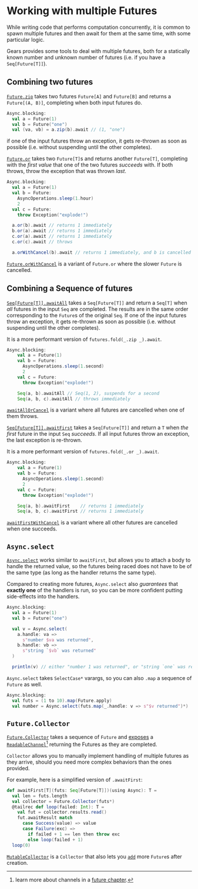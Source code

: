 # Working with multiple Futures

While writing code that performs computation concurrently,
it is common to spawn multiple futures and then await for them at the same time,
with some particular logic.

Gears provides some tools to deal with multiple futures, both for a statically known number and
unknown number of futures (i.e. if you have a `Seq[Future[T]]`).

## Combining two futures

[`Future.zip`](https://lampepfl.github.io/gears/api/gears/async/Future$.html#zip-fffff47f)
takes two futures `Future[A]` and `Future[B]` and returns a `Future[(A, B)]`,
completing when both input futures do.
```scala
Async.blocking:
  val a = Future(1)
  val b = Future("one")
  val (va, vb) = a.zip(b).await // (1, "one")
```
if one of the input futures throw an exception, it gets re-thrown as soon as possible (i.e. without
suspending until the other completes).

[`Future.or`](https://lampepfl.github.io/gears/api/gears/async/Future$.html#or-bae)
takes two `Future[T]`s and returns another `Future[T]`, completing with the *first value*
that one of the two futures *succeeds* with.
If both throws, throw the exception that was thrown *last*.
```scala
Async.blocking:
  val a = Future(1)
  val b = Future:
    AsyncOperations.sleep(1.hour)
    2
  val c = Future:
    throw Exception("explode!")

  a.or(b).await // returns 1 immediately
  b.or(a).await // returns 1 immediately
  c.or(a).await // returns 1 immediately
  c.or(c).await // throws

  a.orWithCancel(b).await // returns 1 immediately, and b is cancelled
```
[`Future.orWithCancel`](https://lampepfl.github.io/gears/api/gears/async/Future$.html#orWithCancel-bae)
is a variant of `Future.or` where the slower `Future` is cancelled.

## Combining a Sequence of futures

[`Seq[Future[T]].awaitAll`](https://lampepfl.github.io/gears/api/gears/async/Future$.html#awaitAll-fffffe4f)
takes a `Seq[Future[T]]` and return a `Seq[T]` when *all* futures in the input `Seq`
are completed.
The results are in the same order corresponding to the `Future`s of the original `Seq`.
If one of the input futures throw an exception, it gets re-thrown as soon as possible (i.e. without
suspending until the other completes).

It is a more performant version of `futures.fold(_.zip _).await`.
```scala
Async.blocking:
    val a = Future(1)
    val b = Future:
      AsyncOperations.sleep(1.second)
      2
    val c = Future:
      throw Exception("explode!")

    Seq(a, b).awaitAll // Seq(1, 2), suspends for a second
    Seq(a, b, c).awaitAll // throws immediately
```
[`awaitAllOrCancel`](https://lampepfl.github.io/gears/api/gears/async/Future$.html#awaitAllOrCancel-fffffe4f)
is a variant where all futures are cancelled when one of them throws.

[`Seq[Future[T]].awaitFirst`](https://lampepfl.github.io/gears/api/gears/async/Future$.html#awaitFirst-fffffcb7)
takes a `Seq[Future[T]]` and return a `T` when *the first* future in the input `Seq` *succeeds*.
If all input futures throw an exception, the last exception is re-thrown.

It is a more performant version of `futures.fold(_.or _).await`.
```scala
Async.blocking:
    val a = Future(1)
    val b = Future:
      AsyncOperations.sleep(1.second)
      2
    val c = Future:
      throw Exception("explode!")

    Seq(a, b).awaitFirst    // returns 1 immediately
    Seq(a, b, c).awaitFirst // returns 1 immediately
```
[`awaitFirstWithCancel`](https://lampepfl.github.io/gears/api/gears/async/Future$.html#awaitFirstWithCancel-fffffcb7)
is a variant where all other futures are cancelled when one succeeds.

## `Async.select`

[`Async.select`](https://lampepfl.github.io/gears/api/gears/async/Async$.html#)
works similar to `awaitFirst`, but allows you to attach a body to handle the returned value, so the futures
being raced does not have to be of the same type (as long as the handler returns the same type).

Compared to creating more futures, `Async.select` also *guarantees* that **exactly one** of the handlers
is run, so you can be more confident putting side-effects into the handlers.

```scala
Async.blocking:
  val a = Future(1)
  val b = Future("one")

  val v = Async.select(
    a.handle: va =>
      s"number $va was returned",
    b.handle: vb =>
      s"string `$vb` was returned"
  )

  println(v) // either "number 1 was returned", or "string `one` was returned"
```

`Async.select` takes `SelectCase*` varargs, so you can also `.map` a sequence of `Future` as well.
```scala
Async.blocking:
  val futs = (1 to 10).map(Future.apply)
  val number = Async.select(futs.map(_.handle: v => s"$v returned")*)
```

## `Future.Collector`

[`Future.Collector`](https://lampepfl.github.io/gears/api/gears/async/Future$$Collector.html)
takes a sequence of `Future` and [exposes](https://lampepfl.github.io/gears/api/gears/async/Future$$Collector.html#results-0)
a [`ReadableChannel`](https://lampepfl.github.io/gears/api/gears/async/ReadableChannel.html)[^channel]
returning the Futures as they are completed.

`Collector` allows you to manually implement handling of multiple futures as they arrive, should you need
more complex behaviors than the ones provided.

For example, here is a simplified version of `.awaitFirst`:
```scala
def awaitFirst[T](futs: Seq[Future[T]])(using Async): T =
  val len = futs.length
  val collector = Future.Collector(futs*)
  @tailrec def loop(failed: Int): T =
    val fut = collector.results.read()
    fut.awaitResult match
      case Success(value) => value
      case Failure(exc) =>
        if failed + 1 == len then throw exc
        else loop(failed + 1)
  loop(0)
```

[`MutableCollector`](https://lampepfl.github.io/gears/api/gears/async/Future$$MutableCollector.html) is a `Collector`
that also lets you [`add`](https://lampepfl.github.io/gears/api/gears/async/Future$$MutableCollector.html#add-10b) more
`Future`s after creation.

[^channel]: learn more about channels in a [future chapter](./channels.md).
